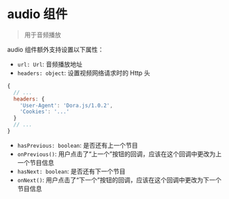 # audio 组件
> 用于音频播放

audio 组件额外支持设置以下属性：
 - `url: Url`: 音频播放地址
 - `headers: object`: 设置视频网络请求时的 Http 头

```javascript
{
  // ...
  headers: {
    'User-Agent': 'Dora.js/1.0.2',
    'Cookies': '...'
  }   
  // ...
}
```
 - `hasPrevious: boolean`: 是否还有上一个节目
 - `onPrevious()`: 用户点击了“上一个”按钮的回调，应该在这个回调中更改为上一个节目信息
 - `hasNext: boolean`: 是否还有下一个节目
 - `onNext()`: 用户点击了“下一个”按钮的回调，应该在这个回调中更改为下一个节目信息